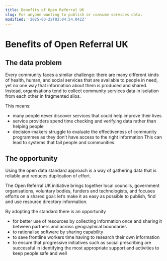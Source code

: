 ```yaml
---
title: Benefits of Open Referral UK
slug: For anyone wanting to publish or consume services data.
modified: '2025-03-22T02:04:54.042Z'
---
```


# Benefits of Open Referral UK

## The data problem

Every community faces a similar challenge: there are many different kinds of health, human, and social services that are available to people in need, yet no one way that information about them is produced and shared. Instead, organisations tend to collect community services data in isolation from each other in fragmented silos.

This means:

- many people never discover services that could help improve their lives
- service providers spend time checking and verifying data rather than helping people
- decision-makers struggle to evaluate the effectiveness of community programmes as they don’t have access to the right information
  This can lead to systems that fail people and communities.

## The opportunity

Using the open data standard approach is a way of gathering data that is reliable and reduces duplication of effort.

The Open Referral UK initiative brings together local councils, government organisations, voluntary bodies, funders and technologists, and focuses efforts on a shared goal: let’s make it as easy as possible to publish, find and use resource directory information.

By adopting the standard there is an opportunity

- for better use of resources by collecting information once and sharing it between partners and across geographical boundaries
- to rationalise software by sharing capability
- to save frontline workers time having to research their own information
- to ensure that progressive initiatives such as social prescribing are successful in identifying the most appropriate support and activities to keep people safe and well
